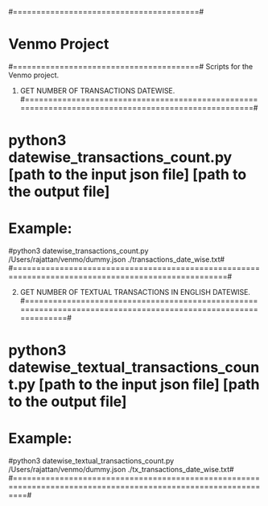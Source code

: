 #========================================#
#            Venmo Project               #
#========================================#
Scripts for the Venmo project.

1. GET NUMBER OF TRANSACTIONS DATEWISE.
#====================================================================================================#
# python3 datewise_transactions_count.py [path to the input json file]  [path to the output file]    #
# Example:                                                                                           #
#python3 datewise_transactions_count.py /Users/rajattan/venmo/dummy.json ./transactions_date_wise.txt#
#====================================================================================================#

2. GET NUMBER OF TEXTUAL TRANSACTIONS IN ENGLISH DATEWISE.
#===============================================================================================================#
# python3 datewise_textual_transactions_count.py [path to the input json file]  [path to the output file]       #
# Example:                                                                                                      #
#python3 datewise_textual_transactions_count.py /Users/rajattan/venmo/dummy.json ./tx_transactions_date_wise.txt#
#===============================================================================================================#


